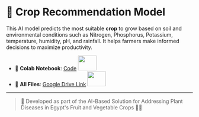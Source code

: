 # 🌾 Crop Recommendation Model

This AI model predicts the most suitable **crop** to grow based on soil and environmental conditions such as Nitrogen, Phosphorus, Potassium, temperature, humidity, pH, and rainfall. It helps farmers make informed decisions to maximize productivity.

- 🔗 **Colab Notebook**: [Code](https://colab.research.google.com/drive/19w_b4_P0JZVK_b1pkNlH4oAvlGTsvLsZ) <img src="https://media.giphy.com/media/mBYkXvLxkHZFmqBHIC/giphy.gif" width="50" height="40"/>
- 🔗 **All Files**: [Google Drive Link](https://drive.google.com/drive/folders/1bhtX3Dfe-qiktfH_2LGyslplBscEGVxH) <img src="https://media.giphy.com/media/mBYkXvLxkHZFmqBHIC/giphy.gif" width="50" height="40"/>

---

> 📌 Developed as part of the AI-Based Solution for Addressing Plant Diseases in Egypt's Fruit and Vegetable Crops 🌽🥕
